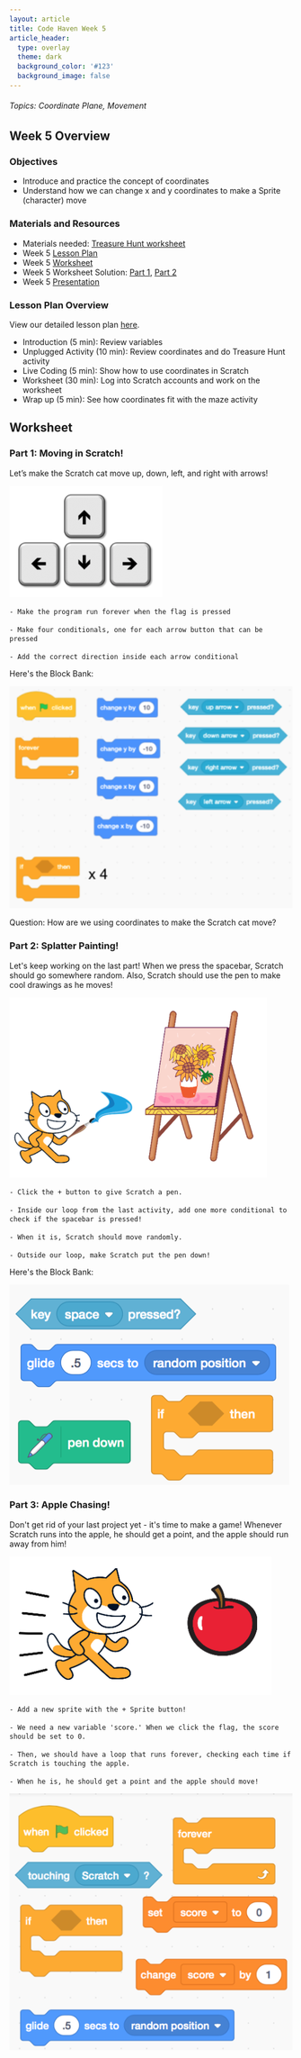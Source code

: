 ```yaml
---
layout: article
title: Code Haven Week 5
article_header:
  type: overlay
  theme: dark
  background_color: '#123'
  background_image: false
---
```

###### Topics: Coordinate Plane, Movement
<!--more-->

## Week 5 Overview
### Objectives 
- Introduce and practice the concept of coordinates
- Understand how we can change x and y coordinates to make a Sprite (character) move

### Materials and Resources 
- Materials needed: [Treasure Hunt worksheet](https://drive.google.com/open?id=170rc8PcbMsOjUpwzcACI3NwAf2seUrZuRN2DMWgh-Ks)
- Week 5 [Lesson Plan](https://drive.google.com/open?id=11OWAQwI0b0nw6I13je9Ji5EUYoS6kw6xUHnMzigRA8c)
- Week 5 [Worksheet](https://drive.google.com/open?id=1rnJdg4q1quKC4zpIRGiU5O_dDDt8XFMo9Gyw_Gm15Nc)
- Week 5 Worksheet Solution: [Part 1](https://scratch.mit.edu/projects/379936362/), [Part 2](https://scratch.mit.edu/projects/379938822/)
- Week 5 [Presentation](https://drive.google.com/open?id=1ET4Xll4KaG6YiNtz6cbxUDlPvIzTVhyPYRxgvkfljvw)

### Lesson Plan Overview
View our detailed lesson plan [here](https://drive.google.com/open?id=11OWAQwI0b0nw6I13je9Ji5EUYoS6kw6xUHnMzigRA8c).
- Introduction (5 min): Review variables
- Unplugged Activity (10 min): Review coordinates and do Treasure Hunt activity
- Live Coding (5 min): Show how to use coordinates in Scratch
- Worksheet (30 min): Log into Scratch accounts and work on the worksheet
- Wrap up (5 min): See how coordinates fit with the maze activity

## Worksheet
### Part 1: Moving in Scratch!

Let’s make the Scratch cat move up, down, left, and right with arrows!

![image #1](/assets/images/week5/img1.png)

    - Make the program run forever when the flag is pressed

    - Make four conditionals, one for each arrow button that can be pressed 

    - Add the correct direction inside each arrow conditional 


Here's the Block Bank:

![bb #1](/assets/images/week5/bb1.png)

Question: How are we using coordinates to make the Scratch cat move?

### Part 2: Splatter Painting!

Let's keep working on the last part! When we press the spacebar, Scratch should go somewhere random. Also, Scratch should use the pen to make cool drawings as he moves!

![image #2](/assets/images/week5/img2.png)

    - Click the + button to give Scratch a pen.
    
    - Inside our loop from the last activity, add one more conditional to check if the spacebar is pressed!

    - When it is, Scratch should move randomly.

    - Outside our loop, make Scratch put the pen down!
    
Here's the Block Bank:

![bb #2](/assets/images/week5/bb2.png)

### Part 3: Apple Chasing!

Don't get rid of your last project yet - it's time to make a game! Whenever Scratch runs into the apple, he should get a point, and the apple should run away from him!

![image #3](/assets/images/week5/img3.png)

    - Add a new sprite with the + Sprite button!

    - We need a new variable 'score.' When we click the flag, the score should be set to 0. 
    
    - Then, we should have a loop that runs forever, checking each time if Scratch is touching the apple.
    
    - When he is, he should get a point and the apple should move!

![bb #3](/assets/images/week5/bb3.png)


